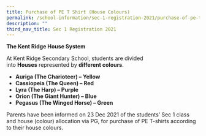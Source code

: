 ```yaml
---
title: Purchase of PE T Shirt (House Colours)
permalink: /school-information/sec-1-registration-2021/purchase-of-pe-t-shirt-house-colours/
description: ""
third_nav_title: Sec 1 Registration 2021
---
```

**The Kent Ridge House System**

At Kent Ridge Secondary School, students are divided into **Houses** represented by **different colours**.

*   **Auriga (The Charioteer) – Yellow**
*   **Cassiopeia (The Queen) – Red**
*   **Lyra (The Harp) – Purple**
*   **Orion (The Giant Hunter) – Blue**
*   **Pegasus (The Winged Horse) – Green**

Parents have been informed on 23 Dec 2021 of the students’ Sec 1 class and house (colour) allocation via PG, for purchase of PE T-shirts according to their house colours.